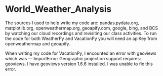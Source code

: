 # World_Weather_Analysis

The sources I used to help write my code are: pandas.pydata.org, matplotlib.org, openweathermap.org, geoapify.com, google, bing, and BCS by watching our cloud recordings and revisiting our class activities. To run the code for both WeatherPy and VacationPy you will need an apiKey from openweathermap and geoapify.

When writing my code for VacationPy, I encounted an error with geoviews which was — ImportError: Geographic projection support requires: geoviews. I have geoviews version 1.6.6 installed. I was unable to fix this error. 
